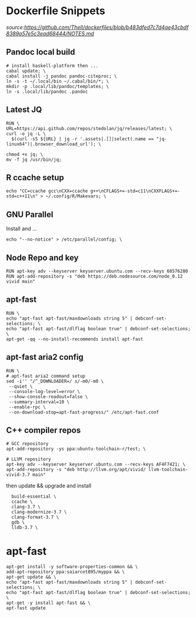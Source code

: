 # Dockerfile Snippets

*source:https://github.com/Thell/dockerfiles/blob/b483dfed7c7d4ae43cbdf8389a57e5c3ead68444/NOTES.md*

## Pandoc local build

````{bash}
# install haskell-platform then ...
cabal update; \
cabal install -j pandoc pandoc-citeproc; \
ln -s -t ~/.local/bin ~/.cabal/bin/*; \
mkdir -p .local/lib/pandoc/templates; \
ln -s .local/lib/pandoc .pandoc
````

## Latest JQ

````{bash}
RUN \
URL=https://api.github.com/repos/stedolan/jq/releases/latest; \
curl -o jq -L \
  $(curl -sS ${URL} | jq -r '.assets|.[]|select(.name == "jq-linux64")|.browser_download_url'); \

chmod +x jq; \
mv -f jq /usr/bin/jq;
````

## R ccache setup

````
echo "CC=ccache gcc\nCXX=ccache g++\nCFLAGS+=-std=c11\nCXXFLAGS+=-std=c++11\n" > ~/.config/R/Makevars; \
````

## GNU Parallel

Install and ...

````{bash}
echo "--no-notice" > /etc/parallel/config; \
````

## Node Repo and key

````
RUN apt-key adv --keyserver keyserver.ubuntu.com --recv-keys 68576280
RUN apt-add-repository -s "deb https://deb.nodesource.com/node_0.12 vivid main"
````

## apt-fast

````
RUN \
echo "apt-fast apt-fast/maxdownloads string 5" | debconf-set-selections; \
echo "apt-fast apt-fast/dlflag boolean true" | debconf-set-selections; \
apt-get -qq --no-install-recommends install	apt-fast
````

## apt-fast aria2 config

````
RUN \
# apt-fast aria2 command setup
sed -i'' "/^_DOWNLOADER=/ s/-m0/-m0 \
 --quiet \
 --console-log-level=error \
 --show-console-readout=false \
 --summary-interval=10 \
 --enable-rpc \
 --on-download-stop=apt-fast-progress/" /etc/apt-fast.conf
````

## C++ compiler repos

````
# GCC repository
apt-add-repository -ys ppa:ubuntu-toolchain-r/test; \

# LLVM repository
apt-key adv --keyserver keyserver.ubuntu.com --recv-keys AF4F7421; \
apt-add-repository -s "deb http://llvm.org/apt/vivid/ llvm-toolchain-vivid-3.7 main"
````

then update && upgrade and install

````
  build-essential \
  ccache \
  clang-3.7 \
  clang-modernize-3.7 \
  clang-format-3.7 \
  gdb \
  lldb-3.7 \
````



# apt-fast

```
apt-get install -y software-properties-common && \
add-apt-repository ppa:saiarcot895/myppa && \
apt-get update && \
echo "apt-fast apt-fast/maxdownloads string 5" | debconf-set-selections; \
echo "apt-fast apt-fast/dlflag boolean true" | debconf-set-selections; \
apt-get -y install apt-fast && \
apt-fast update

```
